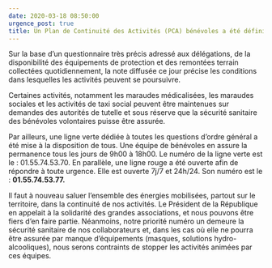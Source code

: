 ```yaml
---
date: 2020-03-18 08:50:00
urgence_post: true
title: Un Plan de Continuité des Activités (PCA) bénévoles a été défini.
---
```


Sur la base d’un questionnaire tr&egrave;s pr&eacute;cis adress&eacute; aux d&eacute;l&eacute;gations, de la disponibilit&eacute; des &eacute;quipements de protection et des remont&eacute;es terrain collect&eacute;es quotidiennement, la note diffus&eacute;e ce jour pr&eacute;cise les conditions dans lesquelles les activit&eacute;s peuvent se poursuivre.

Certaines activit&eacute;s, notamment les maraudes m&eacute;dicalis&eacute;es, les maraudes sociales et les activit&eacute;s de taxi social peuvent &ecirc;tre maintenues sur demandes des autorit&eacute;s de tutelle et sous r&eacute;serve que la s&eacute;curit&eacute; sanitaire des b&eacute;n&eacute;voles volontaires puisse &ecirc;tre assur&eacute;e.

Par ailleurs, une ligne verte d&eacute;di&eacute;e &agrave; toutes les questions d’ordre g&eacute;n&eacute;ral a &eacute;t&eacute; mise &agrave; la disposition de tous. Une &eacute;quipe de b&eacute;n&eacute;voles en assure la permanence tous les jours de 9h00 &agrave; 18h00. Le num&eacute;ro de la ligne verte est le : 01.55.74.53.70. En parall&egrave;le, une ligne rouge a &eacute;t&eacute; ouverte afin de r&eacute;pondre &agrave; toute urgence. Elle est ouverte 7j/7 et 24h/24. Son num&eacute;ro est le : **01\.55.74.53.77.**

Il faut &agrave; nouveau saluer l’ensemble des &eacute;nergies mobilis&eacute;es, partout sur le territoire, dans la continuit&eacute; de nos activit&eacute;s. Le Pr&eacute;sident de la R&eacute;publique en appelait &agrave; la solidarit&eacute; des grandes associations, et nous pouvons &ecirc;tre fiers d’en faire partie. N&eacute;anmoins, notre priorit&eacute; num&eacute;ro un demeure la s&eacute;curit&eacute; sanitaire de nos collaborateurs et, dans les cas o&ugrave; elle ne pourra &ecirc;tre assur&eacute;e par manque d’&eacute;quipements (masques, solutions hydro-alcooliques), nous serons contraints de stopper les activit&eacute;s anim&eacute;es par ces &eacute;quipes.
